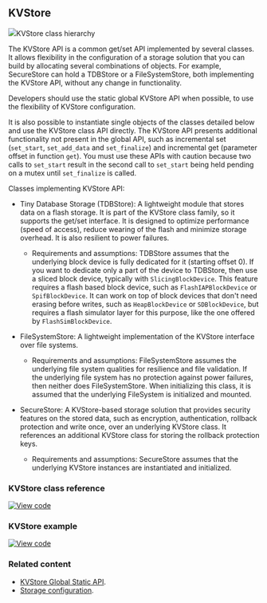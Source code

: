 ## KVStore

<span class="images">![](http://os.mbed.com/docs/v5.12/mbed-os-api-doxy/classmbed_1_1_k_v_store.png)<span>KVStore class hierarchy</span></span>

The KVStore API is a common get/set API implemented by several classes. It allows flexibility in the configuration of a storage solution that you can build by allocating several combinations of objects. For example, SecureStore can hold a TDBStore or a FileSystemStore, both implementing the KVStore API, without any change in functionality.

Developers should use the static global KVStore API when possible, to use the flexibility of KVStore configuration.

It is also possible to instantiate single objects of the classes detailed below and use the KVStore class API directly. The KVStore API presents additional functionality not present in the global API, such as incremental set (`set_start`, `set_add_data` and `set_finalize`) and incremental get (parameter offset in function `get`). You must use these APIs with caution because two calls to `set_start` result in the second call to `set_start` being held pending on a mutex until `set_finalize` is called.

Classes implementing KVStore API:

- Tiny Database Storage (TDBStore): A lightweight module that stores data on a flash storage. It is part of the KVStore class family, so it supports the get/set interface. It is designed to optimize performance (speed of access), reduce wearing of the flash and minimize storage overhead. It is also resilient to power failures.

   - Requirements and assumptions: TDBStore assumes that the underlying block device is fully dedicated for it (starting offset 0). If you want to dedicate only a part of the device to TDBStore, then use a sliced block device, typically with `SlicingBlockDevice`. This feature requires a flash based block device, such as `FlashIAPBlockDevice` or `SpifBlockDevice`. It can work on top of block devices that don't need erasing before writes, such as `HeapBlockDevice` or `SDBlockDevice`, but requires a flash simulator layer for this purpose, like the one offered by `FlashSimBlockDevice`.

- FileSystemStore: A lightweight implementation of the KVStore interface over file systems.

   - Requirements and assumptions: FileSystemStore assumes the underlying file system qualities for resilience and file validation. If the underlying file system has no protection against power failures, then neither does FileSystemStore. When initializing this class, it is assumed that the underlying FileSystem is initialized and mounted.

- SecureStore: A KVStore-based storage solution that provides security features on the stored data, such as encryption, authentication, rollback protection and write once, over an underlying KVStore class. It references an additional KVStore class for storing the rollback protection keys.

   - Requirements and assumptions: SecureStore assumes that the underlying KVStore instances are instantiated and initialized.

### KVStore class reference

[![View code](https://www.mbed.com/embed/?type=library)](https://os.mbed.com/docs/v5.12/mbed-os-api-doxy/classmbed_1_1_k_v_store.html)

### KVStore example

[![View code](https://www.mbed.com/embed/?url=https://github.com/ARMmbed/mbed-os-example-kvstore)](https://github.com/ARMmbed/mbed-os-example-kvstore/blob/mbed-os-5.12/main.cpp)

### Related content

- [KVStore Global Static API](static-global-api.html).
- [Storage configuration](../reference/storage.html).
